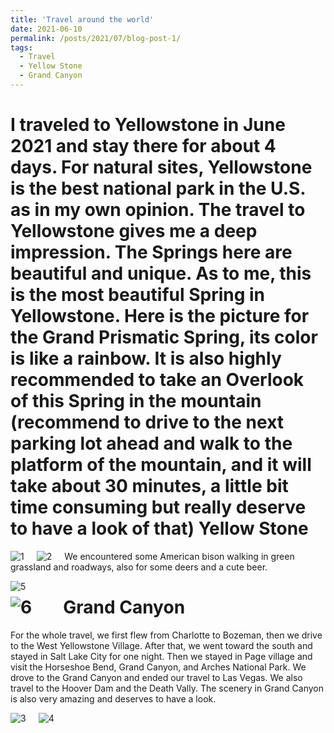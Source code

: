 ```yaml
---
title: 'Travel around the world'
date: 2021-06-10
permalink: /posts/2021/07/blog-post-1/
tags:
  - Travel
  - Yellow Stone
  - Grand Canyon
---
```

I traveled to Yellowstone in June 2021 and stay there for about 4 days. For natural sites, Yellowstone is the best national park in the U.S. as in my own opinion. The travel to Yellowstone gives me a deep impression. The Springs here are beautiful and unique. As to me, this is the most beautiful Spring in Yellowstone. Here is the picture for the Grand Prismatic Spring, its color is like a rainbow. It is also highly recommended to take an Overlook of this Spring in the mountain (recommend to drive to the next parking lot ahead and walk to the platform of the mountain, and it will take about 30 minutes, a little bit time consuming but really deserve to have a look of that)
Yellow Stone
======  
<img src="https://raw.githubusercontent.com/lisong2019/lisong.github.io/master/images/post2021/IMG_20210607_123700__01.jpg"
     alt="1"
     style="float: left; margin-right: 20px;" />
       
<img src="https://raw.githubusercontent.com/lisong2019/lisong.github.io/master/images/post2021/IMG_20210608_135933.jpg"
     alt="2"
     style="float: left; margin-right: 20px;" />
       
 We encountered some American bison walking in green grassland and roadways, also for some deers and a cute beer.
   
<img src="https://raw.githubusercontent.com/lisong2019/lisong.github.io/master/images/post2021/IMG_3229.jpg"
 alt="5"
 style="float: left; margin-right: 20px;" />   
   
<img src="https://raw.githubusercontent.com/lisong2019/lisong.github.io/master/images/post2021/IMG_3551.jpg"
 alt="6"
 style="float: left; margin-right: 50px;" /> 
Grand Canyon
======     
 For the whole travel, we first flew from Charlotte to Bozeman, then we drive to the West Yellowstone Village. After that, we went toward the south and stayed in Salt Lake City for one night. Then we stayed in Page village and visit the Horseshoe Bend, Grand Canyon, and Arches National Park. 
 We drove to the Grand Canyon and ended our travel to Las Vegas. We also travel to the Hoover Dam and the Death Vally. The scenery in Grand Canyon is also very amazing and deserves to have a look. 
   
 <img src="https://raw.githubusercontent.com/lisong2019/lisong.github.io/master/images/post2021/IMG_20210610_144903.jpg"
   alt="3"
   style="float: left; margin-right: 20px;" />
   
 <img src="https://raw.githubusercontent.com/lisong2019/lisong.github.io/master/images/post2021/IMG_20210610_153833.jpg"
   alt="4"
   style="float: left; margin-right: 20px;" /> 

     
